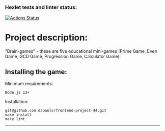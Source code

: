 ### Hexlet tests and linter status:
[![Actions Status](https://github.com/dapauls/frontend-project-44/workflows/hexlet-check/badge.svg)](https://github.com/dapauls/frontend-project-44/actions)

# Project description:
 "Brain-games" - these are five educational mini-games (Prime Game, Even Game, GCD Game, Progression Game, Calculator Game).
## Installing the game: 
Minimum requirements: 

```Node.js 13+```
<br/>

Installation:

```
git@github.com:dapauls/frontend-project-44.git 
make install
make lint 
```
---

